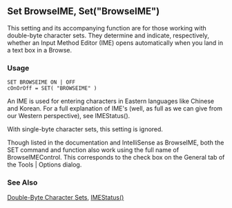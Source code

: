 ## Set BrowseIME, Set("BrowseIME")

This setting and its accompanying function are for those working with double-byte character sets. They determine and indicate, respectively, whether an Input Method Editor (IME) opens automatically when you land in a text box in a Browse. 

### Usage

```foxpro
SET BROWSEIME ON | OFF
cOnOrOff = SET( "BROWSEIME" )
```

An IME is used for entering characters in Eastern languages like Chinese and Korean. For a full explanation of IME's (well, as full as we can give from our Western perspective), see IMEStatus().

With single-byte character sets, this setting is ignored. 

Though listed in the documentation and IntelliSense as BrowseIME, both the SET command and function also work using the full name of BrowseIMEControl. This corresponds to the check box on the General tab of the Tools | Options dialog.

### See Also

[Double-Byte Character Sets](s4g665.md), [IMEStatus()](s4g696.md)